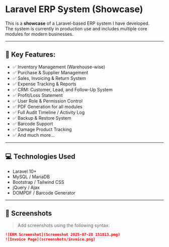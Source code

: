 # Laravel ERP System (Showcase)

This is a **showcase** of a Laravel-based ERP system I have developed.  
The system is currently in production use and includes multiple core modules for modern businesses.

---

## 🧩 Key Features:

- ✅ Inventory Management (Warehouse-wise)
- ✅ Purchase & Supplier Management
- ✅ Sales, Invoicing & Return System
- ✅ Expense Tracking & Reports
- ✅ CRM: Customer, Lead, and Follow-Up System
- ✅ Profit/Loss Statement
- ✅ User Role & Permission Control
- ✅ PDF Generation for all modules
- ✅ Full Audit Timeline / Activity Log
- ✅ Backup & Restore System
- ✅ Barcode Support
- ✅ Damage Product Tracking
- ✅ And much more...

---

## 💻 Technologies Used

- Laravel 10+
- MySQL / MariaDB
- Bootstrap / Tailwind CSS
- jQuery / Ajax
- DOMPDF / Barcode Generator

---

## 📸 Screenshots

> Add screenshots using the following syntax:

```markdown
![ERM Screenshot](Screenshot 2025-07-28 151813.png)
![Invoice Page](screenshots/invoice.png)
